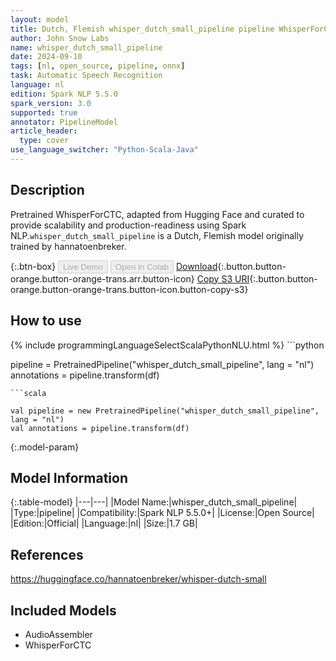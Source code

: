 ```yaml
---
layout: model
title: Dutch, Flemish whisper_dutch_small_pipeline pipeline WhisperForCTC from hannatoenbreker
author: John Snow Labs
name: whisper_dutch_small_pipeline
date: 2024-09-10
tags: [nl, open_source, pipeline, onnx]
task: Automatic Speech Recognition
language: nl
edition: Spark NLP 5.5.0
spark_version: 3.0
supported: true
annotator: PipelineModel
article_header:
  type: cover
use_language_switcher: "Python-Scala-Java"
---
```


## Description

Pretrained WhisperForCTC, adapted from Hugging Face and curated to provide scalability and production-readiness using Spark NLP.`whisper_dutch_small_pipeline` is a Dutch, Flemish model originally trained by hannatoenbreker.

{:.btn-box}
<button class="button button-orange" disabled>Live Demo</button>
<button class="button button-orange" disabled>Open in Colab</button>
[Download](https://s3.amazonaws.com/auxdata.johnsnowlabs.com/public/models/whisper_dutch_small_pipeline_nl_5.5.0_3.0_1725953300677.zip){:.button.button-orange.button-orange-trans.arr.button-icon}
[Copy S3 URI](s3://auxdata.johnsnowlabs.com/public/models/whisper_dutch_small_pipeline_nl_5.5.0_3.0_1725953300677.zip){:.button.button-orange.button-orange-trans.button-icon.button-copy-s3}

## How to use



<div class="tabs-box" markdown="1">
{% include programmingLanguageSelectScalaPythonNLU.html %}
```python

pipeline = PretrainedPipeline("whisper_dutch_small_pipeline", lang = "nl")
annotations =  pipeline.transform(df)   

```
```scala

val pipeline = new PretrainedPipeline("whisper_dutch_small_pipeline", lang = "nl")
val annotations = pipeline.transform(df)

```
</div>

{:.model-param}
## Model Information

{:.table-model}
|---|---|
|Model Name:|whisper_dutch_small_pipeline|
|Type:|pipeline|
|Compatibility:|Spark NLP 5.5.0+|
|License:|Open Source|
|Edition:|Official|
|Language:|nl|
|Size:|1.7 GB|

## References

https://huggingface.co/hannatoenbreker/whisper-dutch-small

## Included Models

- AudioAssembler
- WhisperForCTC